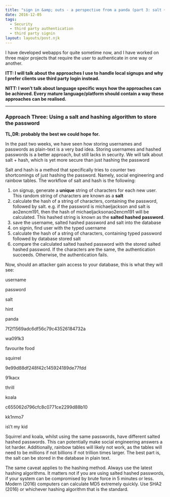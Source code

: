 ```yaml
---
title: "sign in &amp; outs - a perspective from a panda (part 3: salt + hash)"
date: 2016-12-05
tags:
  - Security
  - third party authentication
  - third party signin
layout: layouts/post.njk
---
```

I have developed webapps for quite sometime now, and I have worked on three major projects that require the user to authenticate in one way or another.

**ITT: I will talk about the approaches I use to handle local signups and why I prefer clients use third party login instead.**

**NITT: I won’t talk about language specific ways how the approaches can be achieved. Every mature language/platform should contain a way these approaches can be realised.**

* * *

### Approach Three: Using a salt and hashing algorithm to store the password

**TL,DR: probably the best we could hope for.**

In the past two weeks, we have seen how storing usernames and passwords as plain-text is a very bad idea. Storing usernames and hashed passwords is a better approach, but still lacks in security. We will talk about salt + hash, which is yet more secure than just hashing the password

Salt and hash is a method that specifically tries to counter two shortcomings of just hashing the password. Namely, social engineering and rainbow tables. The workflow of salt and hash is the following:

1.  on signup, generate a **unique** string of characters for each new user. This random string of characters are known as a **salt**
2.  calculate the hash of a string of characters, containing the password, followed by salt. e.g. if the password is michaeljackson and salt is ao2encm191, then the hash of michaeljacksonao2encm191 will be calculated. This hashed string is known as the **salted hashed password**.
3.  save the username, salted hashed password and salt into the database
4.  on signin, find user with the typed username
5.  calculate the hash of a string of characters, containing typed password followed by database stored salt
6.  compare the calculated salted hashed password with the stored salted hashed password. If the characters are the same, the authentication succeeds. Otherwise, the authentication fails.

Now, should an attacker gain access to your database, this is what they will see:

username

password

salt

hint

panda

7f2f1569adc6df56c79c43526184732a

wa091k3

favourite food

squirrel

9e99d88df248f42c145924189de77fdd

91kacx

thrill

koala

c655062d796cfc8c0771ce2299d88b10

kk1nmo7

is\\’t my kid

Squirrel and koala, whilst using the same passwords, have different salted hashed passwords. This can potentially make social engineering answers a lot harder. Additionally, rainbow tables will likely not work, as the tables will need to be millions if not billions if not trillion times larger. The best part is, the salt can be stored in the database in plain text.

The same caveat applies to the hashing method. Always use the latest hashing algorithms. It matters not if you are using salted hashed passwords, if your system can be compromised by brute force in 5 minutes or less. Modern (2016) computers can calculate MD5 extremely quickly. Use SHA2 (2016) or whichever hashing algorithm that is the standard.
